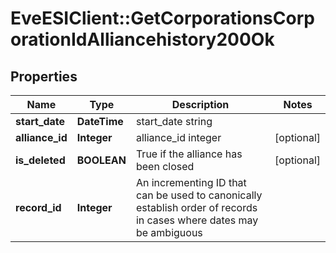 # EveESIClient::GetCorporationsCorporationIdAlliancehistory200Ok

## Properties
Name | Type | Description | Notes
------------ | ------------- | ------------- | -------------
**start_date** | **DateTime** | start_date string | 
**alliance_id** | **Integer** | alliance_id integer | [optional] 
**is_deleted** | **BOOLEAN** | True if the alliance has been closed | [optional] 
**record_id** | **Integer** | An incrementing ID that can be used to canonically establish order of records in cases where dates may be ambiguous | 


